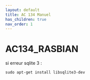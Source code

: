 ```yaml
---
layout: default
title: AC 134 Manuel
has_children: true
nav_order: 1
---
```

# AC134_RASBIAN

si erreur sqlite 3 : 
```shell
sudo apt-get install libsqlite3-dev
```
